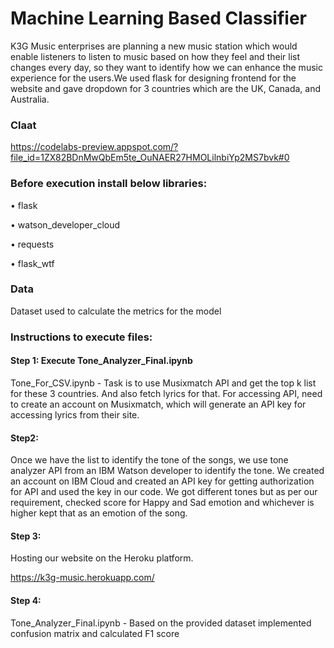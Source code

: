 # Machine Learning Based Classifier

K3G Music enterprises are planning a new music station which would enable listeners to listen to music based on how they feel and their list changes every day, so they want to identify how we can enhance the music experience for the users.We used flask for designing frontend for the website and gave dropdown for 3 countries which are the UK, Canada, and Australia.


### Claat

https://codelabs-preview.appspot.com/?file_id=1ZX82BDnMwQbEm5te_OuNAER27HMOLilnbiYp2MS7bvk#0

### Before execution install below libraries:

•	flask

•	watson_developer_cloud

•	requests

•	flask_wtf

### Data

Dataset used to calculate the metrics for the model

### Instructions to execute files:

#### Step 1: Execute Tone_Analyzer_Final.ipynb

Tone_For_CSV.ipynb - Task is to use Musixmatch API and get the top k list for these 3 countries. And also fetch lyrics for that. For accessing API, need to create an account on Musixmatch, which will generate an API key for accessing lyrics from their site.

#### Step2:
Once we have the list to identify the tone of the songs, we use tone analyzer API from an IBM Watson developer to identify the tone. We created an account on IBM Cloud and created an API key for getting authorization for API and used the key in our code. We got different tones but as per our requirement, checked score for Happy and Sad emotion and whichever is higher kept that as an emotion of the song.

#### Step 3:
Hosting our website on the Heroku platform.

https://k3g-music.herokuapp.com/

#### Step 4:
Tone_Analyzer_Final.ipynb - Based on the provided dataset implemented confusion matrix and calculated F1 score



